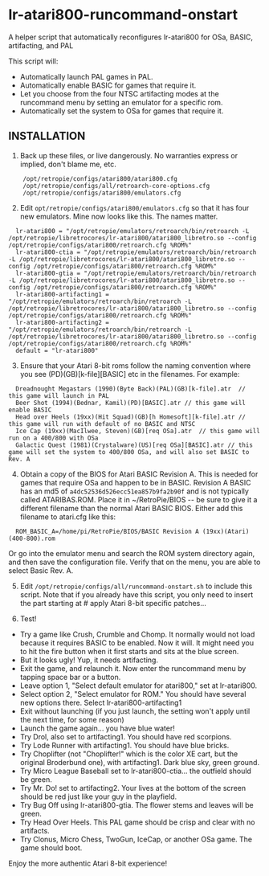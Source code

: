 # lr-atari800-runcommand-onstart
A helper script that automatically reconfigures lr-atari800 for OSa, BASIC, artifacting, and PAL

This script will:

* Automatically launch PAL games in PAL.
* Automatically enable BASIC for games that require it.
* Let you choose from the four NTSC artifacting modes at the runcommand menu by setting an emulator for a specific rom.
* Automatically set the system to OSa for games that require it.

## INSTALLATION

1. Back up these files, or live dangerously. No warranties express or implied, don't blame me, etc.
```
    /opt/retropie/configs/atari800/atari800.cfg
    /opt/retropie/configs/all/retroarch-core-options.cfg
    /opt/retropie/configs/atari800/emulators.cfg
```
2. Edit `opt/retropie/configs/atari800/emulators.cfg` so that it has four new emulators. Mine now looks like this. The names matter.

```
  lr-atari800 = "/opt/retropie/emulators/retroarch/bin/retroarch -L /opt/retropie/libretrocores/lr-atari800/atari800_libretro.so --config /opt/retropie/configs/atari800/retroarch.cfg %ROM%"
  lr-atari800-ctia = "/opt/retropie/emulators/retroarch/bin/retroarch -L /opt/retropie/libretrocores/lr-atari800/atari800_libretro.so --config /opt/retropie/configs/atari800/retroarch.cfg %ROM%"
  lr-atari800-gtia = "/opt/retropie/emulators/retroarch/bin/retroarch -L /opt/retropie/libretrocores/lr-atari800/atari800_libretro.so --config /opt/retropie/configs/atari800/retroarch.cfg %ROM%"
  lr-atari800-artifacting1 = "/opt/retropie/emulators/retroarch/bin/retroarch -L /opt/retropie/libretrocores/lr-atari800/atari800_libretro.so --config /opt/retropie/configs/atari800/retroarch.cfg %ROM%"
  lr-atari800-artifacting2 = "/opt/retropie/emulators/retroarch/bin/retroarch -L /opt/retropie/libretrocores/lr-atari800/atari800_libretro.so --config /opt/retropie/configs/atari800/retroarch.cfg %ROM%"
  default = "lr-atari800"
```

3. Ensure that your Atari 8-bit roms follow the naming convention where you see (PD)(GB)[k-file][BASIC] etc in the filenames. For example:

```
  Dreadnought Megastars (1990)(Byte Back)(PAL)(GB)[k-file].atr  // this game will launch in PAL
  Beer Shot (1994)(Bednar, Kamil)(PD)[BASIC].atr // this game will enable BASIC
  Head over Heels (19xx)(Hit Squad)(GB)[h Homesoft][k-file].atr // this game will run with default of no BASIC and NTSC
  Ice Cap (19xx)(MacIlwee, Steven)(GB)[req OSa].atr  // this game will run on a 400/800 with OSa
  Galactic Quest (1981)(Crystalware)(US)[req OSa][BASIC].atr // this game will set the system to 400/800 OSa, and will also set BASIC to Rev. A 
```

4. Obtain a copy of the BIOS for Atari BASIC Revision A. This is needed for games that require OSa and happen to be in BASIC. Revision A BASIC has an md5 of `a4dc52536d526ecc51ea857b9fa2b90f` and is not typically called ATARIBAS.ROM. Place it in ~/RetroPie/BIOS -- be sure to give it a different filename than the normal Atari BASIC BIOS. Either add this filename to atari.cfg like this:

```
  ROM_BASIC_A=/home/pi/RetroPie/BIOS/BASIC Revision A (19xx)(Atari)(400-800).rom
```

Or go into the emulator menu and search the ROM system directory again, and then save the configuration file. Verify that on the menu, you are able to select Basic Rev. A.

5. Edit `/opt/retropie/configs/all/runcommand-onstart.sh` to include this script. Note that if you already have this script, you only need to insert the part starting at # apply Atari 8-bit specific patches...


6. Test!

* Try a game like Crush, Crumble and Chomp. It normally would not load because it requires BASIC to be enabled. Now it will. It might need you to hit the fire button when it first starts and sits at the blue screen.
* But it looks ugly! Yup, it needs artifacting.
* Exit the game, and relaunch it. Now enter the runcommand menu by tapping space bar or a button.
* Leave option 1, "Select default emulator for atari800," set at lr-atari800.
* Select option 2, "Select emulator for ROM." You should have several new options there. Select lr-atari800-artifacting1
* Exit without launching (if you just launch, the setting won't apply until the next time, for some reason)
* Launch the game again... you have blue water!
* Try Drol, also set to artifacting1. You should have red scorpions.
* Try Lode Runner with artifacting1. You should have blue bricks.
* Try Choplifter (not "Choplifter!" which is the color XE cart, but the original Broderbund one), with artifacting1. Dark blue sky, green ground.
* Try Micro League Baseball set to lr-atari800-ctia... the outfield should be green.
* Try Mr. Do! set to artifacting2. Your lives at the bottom of the screen should be red just like your guy in the playfield.
* Try Bug Off using lr-atari800-gtia. The flower stems and leaves will be green.
* Try Head Over Heels. This PAL game should be crisp and clear with no artifacts.
* Try Clonus, Micro Chess, TwoGun, IceCap, or another OSa game. The game should boot.

Enjoy the more authentic Atari 8-bit experience!
